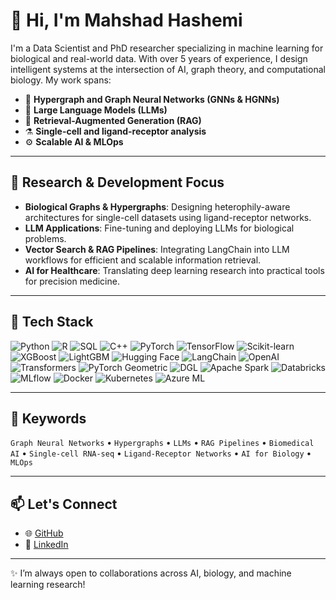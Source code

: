 
# 👋 Hi, I'm Mahshad Hashemi

I'm a Data Scientist and PhD researcher specializing in machine learning for biological and real-world data. With over 5 years of experience, I design intelligent systems at the intersection of AI, graph theory, and computational biology. My work spans:

- 🧬 **Hypergraph and Graph Neural Networks (GNNs & HGNNs)** 
- 🧠 **Large Language Models (LLMs)** 
- 🔎 **Retrieval-Augmented Generation (RAG)** 
- ⚗️ **Single-cell and ligand-receptor analysis** 
- ⚙️ **Scalable AI & MLOps**
---

## 🌱 Research & Development Focus

- **Biological Graphs & Hypergraphs**: Designing heterophily-aware architectures for single-cell datasets using ligand-receptor networks.
- **LLM Applications**: Fine-tuning and deploying LLMs for biological problems.
- **Vector Search & RAG Pipelines**: Integrating LangChain into LLM workflows for efficient and scalable information retrieval.
- **AI for Healthcare**: Translating deep learning research into practical tools for precision medicine.

---

## 🔧 Tech Stack
![Python](https://img.shields.io/badge/Python-3776AB?style=flat&logo=python&logoColor=white)
![R](https://img.shields.io/badge/R-276DC3?style=flat&logo=r&logoColor=white)
![SQL](https://img.shields.io/badge/SQL-4479A1?style=flat&logo=postgresql&logoColor=white)
![C++](https://img.shields.io/badge/C++-00599C?style=flat&logo=cplusplus&logoColor=white)
![PyTorch](https://img.shields.io/badge/PyTorch-EE4C2C?style=flat&logo=pytorch&logoColor=white)
![TensorFlow](https://img.shields.io/badge/TensorFlow-FF6F00?style=flat&logo=tensorflow&logoColor=white)
![Scikit-learn](https://img.shields.io/badge/Scikit--learn-F7931E?style=flat&logo=scikit-learn&logoColor=white)
![XGBoost](https://img.shields.io/badge/XGBoost-004481?style=flat&logo=xgboost&logoColor=white)
![LightGBM](https://img.shields.io/badge/LightGBM-141414?style=flat&logo=leaflet&logoColor=green)
![Hugging Face](https://img.shields.io/badge/HuggingFace-FCC72C?style=flat&logo=huggingface&logoColor=black)
![LangChain](https://img.shields.io/badge/LangChain-000000?style=flat)
![OpenAI](https://img.shields.io/badge/OpenAI-412991?style=flat&logo=openai&logoColor=white)
![Transformers](https://img.shields.io/badge/Transformers-huggingface?style=flat&logo=huggingface)
![PyTorch Geometric](https://img.shields.io/badge/PyTorch%20Geometric-EE4C2C?style=flat)
![DGL](https://img.shields.io/badge/DGL-0a0a0a?style=flat)
![Apache Spark](https://img.shields.io/badge/Apache%20Spark-E25A1C?style=flat&logo=apachespark&logoColor=white)
![Databricks](https://img.shields.io/badge/Databricks-E0201C?style=flat)
![MLflow](https://img.shields.io/badge/MLflow-0194E2?style=flat)
![Docker](https://img.shields.io/badge/Docker-2496ED?style=flat&logo=docker&logoColor=white)
![Kubernetes](https://img.shields.io/badge/Kubernetes-326CE5?style=flat&logo=kubernetes&logoColor=white)
![Azure ML](https://img.shields.io/badge/Azure-0078D4?style=flat&logo=microsoftazure)


---

## 🧠 Keywords

`Graph Neural Networks` • `Hypergraphs` • `LLMs` • `RAG Pipelines` • `Biomedical AI` • `Single-cell RNA-seq` • `Ligand-Receptor Networks` • `AI for Biology` • `MLOps` 

---

## 📫 Let's Connect

- 🌐 [GitHub](https://github.com/MahshadHashemi)
- 💼 [LinkedIn](www.linkedin.com/in/mahshad-hashemi-852488181)

---

✨ I’m always open to collaborations across AI, biology, and machine learning research!
